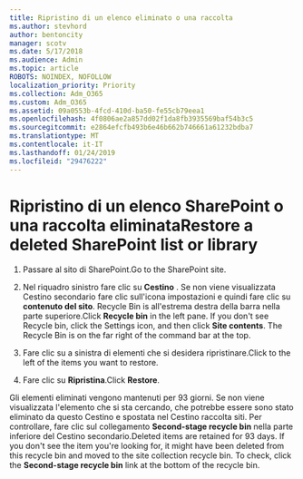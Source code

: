 ```yaml
---
title: Ripristino di un elenco eliminato o una raccolta
ms.author: stevhord
author: bentoncity
manager: scotv
ms.date: 5/17/2018
ms.audience: Admin
ms.topic: article
ROBOTS: NOINDEX, NOFOLLOW
localization_priority: Priority
ms.collection: Adm_O365
ms.custom: Adm_O365
ms.assetid: 09a0553b-4fcd-410d-ba50-fe55cb79eea1
ms.openlocfilehash: 4f0806ae2a857dd02f1da8fb3935569baf54b3c5
ms.sourcegitcommit: e2864efcfb493b6e46b662b746661a61232bdba7
ms.translationtype: MT
ms.contentlocale: it-IT
ms.lasthandoff: 01/24/2019
ms.locfileid: "29476222"
---
```

# <a name="restore-a-deleted-sharepoint-list-or-library"></a><span data-ttu-id="fb4d2-102">Ripristino di un elenco SharePoint o una raccolta eliminata</span><span class="sxs-lookup"><span data-stu-id="fb4d2-102">Restore a deleted SharePoint list or library</span></span>

1. <span data-ttu-id="fb4d2-103">Passare al sito di SharePoint.</span><span class="sxs-lookup"><span data-stu-id="fb4d2-103">Go to the SharePoint site.</span></span>
    
2. <span data-ttu-id="fb4d2-p101">Nel riquadro sinistro fare clic su **Cestino** . Se non viene visualizzata Cestino secondario fare clic sull'icona impostazioni e quindi fare clic su **contenuto del sito**. Recycle Bin is all'estrema destra della barra nella parte superiore.</span><span class="sxs-lookup"><span data-stu-id="fb4d2-p101">Click **Recycle bin** in the left pane. If you don't see Recycle bin, click the Settings icon, and then click **Site contents**. The Recycle Bin is on the far right of the command bar at the top.</span></span>
    
3. <span data-ttu-id="fb4d2-107">Fare clic su a sinistra di elementi che si desidera ripristinare.</span><span class="sxs-lookup"><span data-stu-id="fb4d2-107">Click to the left of the items you want to restore.</span></span>
    
4. <span data-ttu-id="fb4d2-108">Fare clic su **Ripristina**.</span><span class="sxs-lookup"><span data-stu-id="fb4d2-108">Click **Restore**.</span></span>
    
<span data-ttu-id="fb4d2-p102">Gli elementi eliminati vengono mantenuti per 93 giorni. Se non viene visualizzata l'elemento che si sta cercando, che potrebbe essere sono stato eliminato da questo Cestino e spostata nel Cestino raccolta siti. Per controllare, fare clic sul collegamento **Second-stage recycle bin** nella parte inferiore del Cestino secondario.</span><span class="sxs-lookup"><span data-stu-id="fb4d2-p102">Deleted items are retained for 93 days. If you don't see the item you're looking for, it might have been deleted from this recycle bin and moved to the site collection recycle bin. To check, click the **Second-stage recycle bin** link at the bottom of the recycle bin.</span></span> 
  

